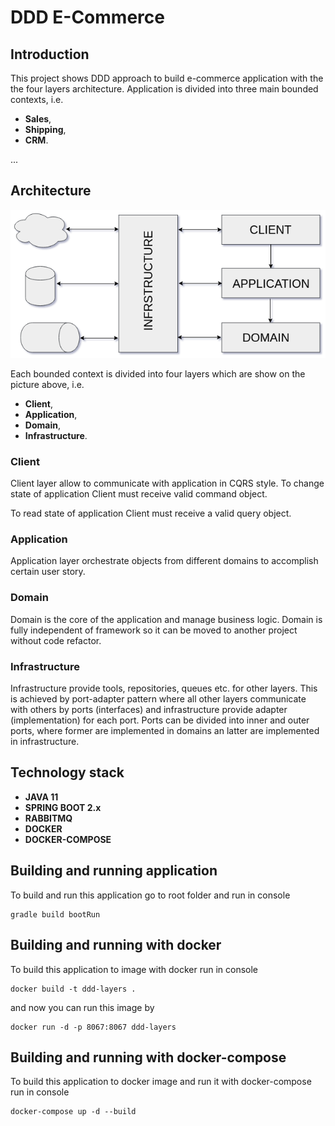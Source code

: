 # DDD E-Commerce
## Introduction

This project shows DDD approach to build e-commerce application with the the four layers architecture. Application is divided into three main bounded contexts, i.e. 
* **Sales**,
* **Shipping**,
* **CRM**.

...
## Architecture
![Layered architecture](./resources/layered.png?raw=true)

Each bounded context is divided into four layers which are show on the picture above, i.e.
* **Client**,
* **Application**,
* **Domain**,
* **Infrastructure**.

### Client
Client layer allow to communicate with application in CQRS style. To change state of application Client must receive valid command object.

To read state of application Client must receive a valid query object.

### Application
Application layer orchestrate objects from different domains to accomplish certain user story.

### Domain
Domain is the core of the application and manage business logic. Domain is fully independent of framework so it can be moved to another project without code refactor.

### Infrastructure
Infrastructure provide tools, repositories, queues etc. for other layers. This is achieved by port-adapter pattern where all other layers communicate with others by ports (interfaces) and infrastructure provide adapter (implementation) for each port.
Ports can be divided into inner and outer ports, where former are implemented in domains an latter are implemented in infrastructure.

## Technology stack
* **JAVA 11**
* **SPRING BOOT 2.x**
* **RABBITMQ**
* **DOCKER**
* **DOCKER-COMPOSE**

## Building and running application
To build and run this application go to root folder and run in console  

    gradle build bootRun

## Building  and running with docker
To build this application to image with docker run in console

    docker build -t ddd-layers .

and now you can run this image by

    docker run -d -p 8067:8067 ddd-layers
    
## Building and running with docker-compose
To build this application to docker image and run it with docker-compose run in console

    docker-compose up -d --build
 

